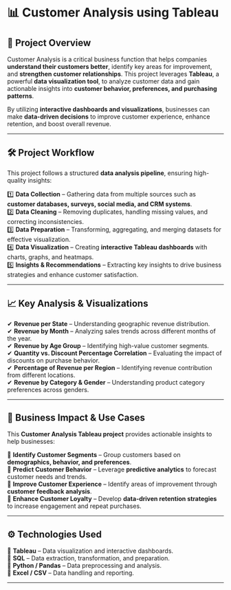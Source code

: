 # 📊 Customer Analysis using Tableau  

## 🚀 Project Overview  
Customer Analysis is a critical business function that helps companies **understand their customers better**, identify key areas for improvement, and **strengthen customer relationships**. This project leverages **Tableau**, a powerful **data visualization tool**, to analyze customer data and gain actionable insights into **customer behavior, preferences, and purchasing patterns**.  

By utilizing **interactive dashboards and visualizations**, businesses can make **data-driven decisions** to improve customer experience, enhance retention, and boost overall revenue.  

---

## **🛠 Project Workflow**  
This project follows a structured **data analysis pipeline**, ensuring high-quality insights:  

1️⃣ **Data Collection** – Gathering data from multiple sources such as **customer databases, surveys, social media, and CRM systems**.  
2️⃣ **Data Cleaning** – Removing duplicates, handling missing values, and correcting inconsistencies.  
3️⃣ **Data Preparation** – Transforming, aggregating, and merging datasets for effective visualization.  
4️⃣ **Data Visualization** – Creating **interactive Tableau dashboards** with charts, graphs, and heatmaps.  
5️⃣ **Insights & Recommendations** – Extracting key insights to drive business strategies and enhance customer satisfaction.  

---

## **📈 Key Analysis & Visualizations**  
✔ **Revenue per State** – Understanding geographic revenue distribution.  
✔ **Revenue by Month** – Analyzing sales trends across different months of the year.  
✔ **Revenue by Age Group** – Identifying high-value customer segments.  
✔ **Quantity vs. Discount Percentage Correlation** – Evaluating the impact of discounts on purchase behavior.  
✔ **Percentage of Revenue per Region** – Identifying revenue contribution from different locations.  
✔ **Revenue by Category & Gender** – Understanding product category preferences across genders.  

---

## **🎯 Business Impact & Use Cases**  
This **Customer Analysis Tableau project** provides actionable insights to help businesses:  

🔹 **Identify Customer Segments** – Group customers based on **demographics, behavior, and preferences**.  
🔹 **Predict Customer Behavior** – Leverage **predictive analytics** to forecast customer needs and trends.  
🔹 **Improve Customer Experience** – Identify areas of improvement through **customer feedback analysis**.  
🔹 **Enhance Customer Loyalty** – Develop **data-driven retention strategies** to increase engagement and repeat purchases.  

---

## **⚙️ Technologies Used**  
🔹 **Tableau** – Data visualization and interactive dashboards.  
🔹 **SQL** – Data extraction, transformation, and preparation.  
🔹 **Python / Pandas** – Data preprocessing and analysis.  
🔹 **Excel / CSV** – Data handling and reporting.  

---


